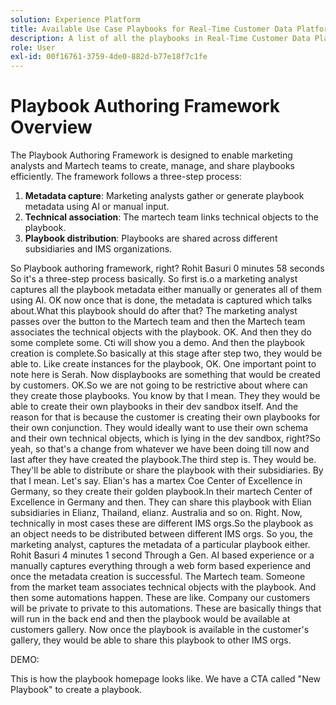 ```yaml
---
solution: Experience Platform
title: Available Use Case Playbooks for Real-Time Customer Data Platform and Adobe Journey Optimizer.
description: A list of all the playbooks in Real-Time Customer Data Platform and Adobe Journey Optimizer.
role: User
exl-id: 00f16761-3759-4de0-882d-b77e18f7c1fe
---
```

# Playbook Authoring Framework Overview

The Playbook Authoring Framework is designed to enable marketing analysts and Martech teams to create, manage, and share playbooks efficiently. The framework follows a three-step process:

1. **Metadata capture**: Marketing analysts gather or generate playbook metadata using AI or manual input.
2. **Technical association**: The martech team links technical objects to the playbook.
3. **Playbook distribution**: Playbooks are shared across different subsidiaries and IMS organizations.

So Playbook authoring framework, right?
Rohit Basuri 0 minutes 58 seconds
So it's a three-step process basically. So first is.o a marketing analyst captures all the playbook metadata either manually or generates all of them using AI. OK now once that is done, the metadata is captured which talks about.What this playbook should do after that?
The marketing analyst passes over the button to the Martech team and then the Martech team associates the technical objects with the playbook.
OK.
And then they do some complete some. Cti will show you a demo.
And then the playbook creation is complete.So basically at this stage after step two, they would be able to.
Like create instances for the playbook, OK.
One important point to note here is Serah.
Now displaybooks are something that would be created by customers.
OK.So we are not going to be restrictive about where can they create those playbooks. You know by that I mean.
They they would be able to create their own playbooks in their dev sandbox itself.
And the reason for that is because the customer is creating their own playbooks for their own conjunction.
They would ideally want to use their own schema and their own technical objects, which is lying in the dev sandbox, right?So yeah, so that's a change from whatever we have been doing till now and last after they have created the playbook.The third step is.
They would be.
They'll be able to distribute or share the playbook with their subsidiaries.
By that I mean.
Let's say.
Elian's has a martex Coe Center of Excellence in Germany, so they create their golden playbook.In their martech Center of Excellence in Germany and then.
They can share this playbook with Elian subsidiaries in Elianz, Thailand, elianz.
Australia and so on.
Right.
Now, technically in most cases these are different IMS orgs.So the playbook as an object needs to be distributed between different IMS orgs.
So you, the marketing analyst, captures the metadata of a particular playbook either.
Rohit Basuri 4 minutes 1 second
Through a Gen. AI based experience or a manually captures everything through a web form based experience and once the metadata creation is successful.
The Martech team.
Someone from the market team associates technical objects with the playbook.
And then some automations happen.
These are like.
Company our customers will be private to private to this automations.
These are basically things that will run in the back end and then the playbook would be available at customers gallery. Now once the playbook is available in the customer's gallery, they would be able to share this playbook to other IMS orgs.

DEMO:

This is how the playbook homepage looks like. We have a CTA called "New Playbook" to create a playbook. 